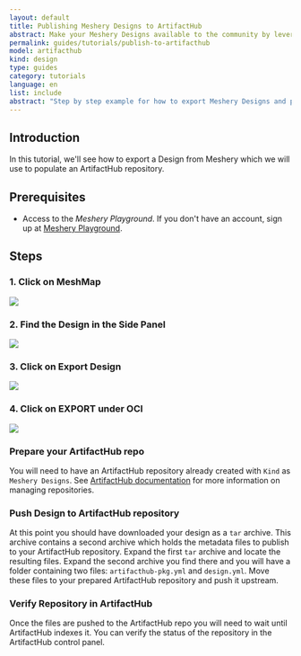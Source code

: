 ```yaml
---
layout: default
title: Publishing Meshery Designs to ArtifactHub
abstract: Make your Meshery Designs available to the community by leveraging ArtifactHub
permalink: guides/tutorials/publish-to-artifacthub
model: artifacthub
kind: design
type: guides
category: tutorials
language: en
list: include
abstract: "Step by step example for how to export Meshery Designs and publish them to an ArtifactHub repository."
---
```


## Introduction

In this tutorial, we'll see how to export a Design from Meshery which we will use to populate an ArtifactHub repository.

## Prerequisites

- Access to the _Meshery Playground_. If you don't have an account, sign up at [Meshery Playground](https://playground.meshery.io/).

## Steps

### 1. Click on MeshMap

![](./publish-to-artifacthub/2024-07-30_1.png)

### 2. Find the Design in the Side Panel

![](./publish-to-artifacthub/2024-07-30_2.png)

### 3. Click on Export Design

![](./publish-to-artifacthub/2024-07-30_3.png)

### 4. Click on EXPORT under OCI

![](./publish-to-artifacthub/2024-07-30_4.png)

### Prepare your ArtifactHub repo

You will need to have an ArtifactHub repository already created with `Kind` as `Meshery Designs`. See [ArtifactHub documentation](https://artifacthub.io/docs/topics/repositories/meshery-designs/) for more information on managing repositories.

### Push Design to ArtifactHub repository

At this point you should have downloaded your design as a `tar` archive. This archive contains a second archive which holds the metadata files to publish to your ArtifactHub repository. Expand the first `tar` archive and locate the resulting files. Expand the second archive you find there and you will have a folder containing two files: `artifacthub-pkg.yml` and `design.yml`. Move these files to your prepared ArtifactHub repository and push it upstream.

### Verify Repository in ArtifactHub

Once the files are pushed to the ArtifactHub repo you will need to wait until ArtifactHub indexes it. You can verify the status of the repository in the ArtifactHub control panel.
